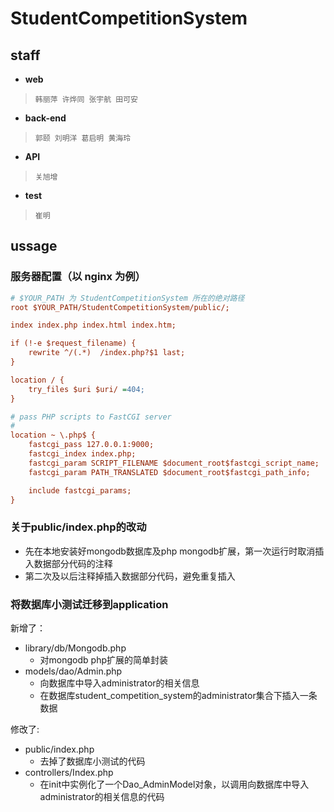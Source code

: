 # StudentCompetitionSystem

## staff 
- **web** 
>     韩丽萍 许烨同 张宇航 田可安 
- **back-end** 
>     郭颐 刘明洋 葛启明 黄海玲
- **API** 
>     关旭增
- **test** 
>     崔明

## ussage
### 服务器配置（以 nginx 为例）
``` ini
# $YOUR_PATH 为 StudentCompetitionSystem 所在的绝对路径
root $YOUR_PATH/StudentCompetitionSystem/public/;

index index.php index.html index.htm;

if (!-e $request_filename) {
    rewrite ^/(.*)  /index.php?$1 last;
}

location / {
    try_files $uri $uri/ =404;
}

# pass PHP scripts to FastCGI server
#
location ~ \.php$ {
    fastcgi_pass 127.0.0.1:9000; 
    fastcgi_index index.php; 
    fastcgi_param SCRIPT_FILENAME $document_root$fastcgi_script_name;		
    fastcgi_param PATH_TRANSLATED $document_root$fastcgi_path_info;

    include fastcgi_params;
}
```

### 关于public/index.php的改动

* 先在本地安装好mongodb数据库及php mongodb扩展，第一次运行时取消插入数据部分代码的注释
* 第二次及以后注释掉插入数据部分代码，避免重复插入

### 将数据库小测试迁移到application

新增了：

* library/db/Mongodb.php
  * 对mongodb php扩展的简单封装
* models/dao/Admin.php
  * 向数据库中导入administrator的相关信息
  * 在数据库student_competition_system的administrator集合下插入一条数据

修改了:

* public/index.php
  * 去掉了数据库小测试的代码
* controllers/Index.php
  * 在init中实例化了一个Dao_AdminModel对象，以调用向数据库中导入administrator的相关信息的代码